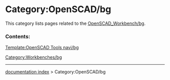 # Category:OpenSCAD/bg
This category lists pages related to the [OpenSCAD\_Workbench/bg](OpenSCAD_Workbench/bg.md).

### Contents:

[Template:OpenSCAD Tools navi/bg](Template:OpenSCAD_Tools_navi/bg.md)

[Category:Workbenches/bg](Category:Workbenches/bg.md)

---
[documentation index](../README.md) > Category:OpenSCAD/bg
